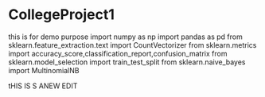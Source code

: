# CollegeProject1
this is for demo purpose 
import numpy as np
import pandas as pd
from sklearn.feature_extraction.text import CountVectorizer
from sklearn.metrics import accuracy_score,classification_report,confusion_matrix
from sklearn.model_selection import train_test_split
from sklearn.naive_bayes import MultinomialNB



tHIS IS S ANEW EDIT
